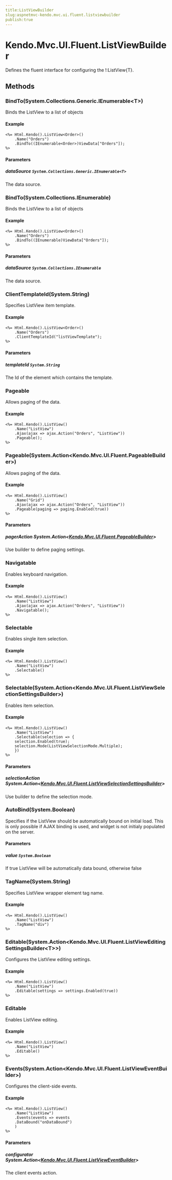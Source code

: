 ```yaml
---
title:ListViewBuilder
slug:aspnetmvc-kendo.mvc.ui.fluent.listviewbuilder
publish:true
---
```


# Kendo.Mvc.UI.Fluent.ListViewBuilder
Defines the fluent interface for configuring the !:ListView{T}.



## Methods

### BindTo(System.Collections.Generic.IEnumerable\<T\>)
Binds the ListView to a list of objects


#### Example

    <%= Html.Kendo().ListView<Order>()
        .Name("Orders")
        .BindTo((IEnumerable<Order>)ViewData["Orders"]);
    %>
        


#### Parameters

##### dataSource `System.Collections.Generic.IEnumerable<T>`
The data source.




### BindTo(System.Collections.IEnumerable)
Binds the ListView to a list of objects


#### Example

    <%= Html.Kendo().ListView<Order>()
        .Name("Orders")
        .BindTo((IEnumerable)ViewData["Orders"]);
    %>
        


#### Parameters

##### dataSource `System.Collections.IEnumerable`
The data source.




### ClientTemplateId(System.String)
Specifies ListView item template.


#### Example

    <%= Html.Kendo().ListView<Order>()
        .Name("Orders")
        .ClientTemplateId("listViewTemplate");
    %>
        


#### Parameters

##### templateId `System.String`
The Id of the element which contains the template.




### Pageable
Allows paging of the data.


#### Example

    <%= Html.Kendo().ListView()
        .Name("ListView")
        .Ajax(ajax => ajax.Action("Orders", "ListView"))
        .Pageable();
    %>
        




### Pageable(System.Action\<Kendo.Mvc.UI.Fluent.PageableBuilder\>)
Allows paging of the data.


#### Example

    <%= Html.Kendo().ListView()
        .Name("Grid")
        .Ajax(ajax => ajax.Action("Orders", "ListView"))
        .Pageable(paging => paging.Enabled(true))
    %>
        


#### Parameters

##### pagerAction System.Action<[Kendo.Mvc.UI.Fluent.PageableBuilder](/api/wrappers/aspnet-mvc/Kendo.Mvc.UI.Fluent/PageableBuilder)>
Use builder to define paging settings.




### Navigatable
Enables keyboard navigation.


#### Example

    <%= Html.Kendo().ListView()
        .Name("ListView")
        .Ajax(ajax => ajax.Action("Orders", "ListView"))
        .Navigatable();
    %>
        




### Selectable
Enables single item selection.


#### Example

    <%= Html.Kendo().ListView()
        .Name("ListView")
        .Selectable()
    %>
        




### Selectable(System.Action\<Kendo.Mvc.UI.Fluent.ListViewSelectionSettingsBuilder\>)
Enables item selection.


#### Example

    <%= Html.Kendo().ListView()
        .Name("ListView")
        .Selectable(selection => {
        selection.Enabled(true);
        selection.Mode(ListViewSelectionMode.Multiple);
        })
    %>
        


#### Parameters

##### selectionAction System.Action<[Kendo.Mvc.UI.Fluent.ListViewSelectionSettingsBuilder](/api/wrappers/aspnet-mvc/Kendo.Mvc.UI.Fluent/ListViewSelectionSettingsBuilder)>
Use builder to define the selection mode.




### AutoBind(System.Boolean)
Specifies if the ListView should be automatically bound on initial load.
            This is only possible if AJAX binding is used, and widget is not initialy populated on the server.



#### Parameters

##### value `System.Boolean`
If true ListView will be automatically data bound, otherwise false




### TagName(System.String)
Specifies ListView wrapper element tag name.


#### Example

    <%= Html.Kendo().ListView()
        .Name("ListView")
        .TagName("div")
    %>
        




### Editable(System.Action\<Kendo.Mvc.UI.Fluent.ListViewEditingSettingsBuilder\<T\>\>)
Configures the ListView editing settings.


#### Example

    <%= Html.Kendo().ListView()
        .Name("ListView")
        .Editable(settings => settings.Enabled(true))
    %>
        




### Editable
Enables ListView editing.


#### Example

    <%= Html.Kendo().ListView()
        .Name("ListView")
        .Editable()
    %>
        




### Events(System.Action\<Kendo.Mvc.UI.Fluent.ListViewEventBuilder\>)
Configures the client-side events.


#### Example

    <%= Html.Kendo().ListView()
        .Name("ListView")
        .Events(events => events
        .DataBound("onDataBound")
        )
    %>
        


#### Parameters

##### configurator System.Action<[Kendo.Mvc.UI.Fluent.ListViewEventBuilder](/api/wrappers/aspnet-mvc/Kendo.Mvc.UI.Fluent/ListViewEventBuilder)>
The client events action.





